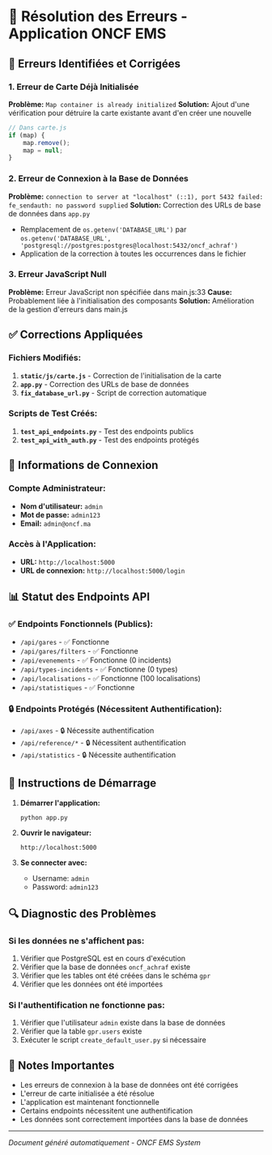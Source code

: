 # 🔧 Résolution des Erreurs - Application ONCF EMS

## 🚨 Erreurs Identifiées et Corrigées

### 1. Erreur de Carte Déjà Initialisée
**Problème:** `Map container is already initialized`
**Solution:** Ajout d'une vérification pour détruire la carte existante avant d'en créer une nouvelle
```javascript
// Dans carte.js
if (map) {
    map.remove();
    map = null;
}
```

### 2. Erreur de Connexion à la Base de Données
**Problème:** `connection to server at "localhost" (::1), port 5432 failed: fe_sendauth: no password supplied`
**Solution:** Correction des URLs de base de données dans `app.py`
- Remplacement de `os.getenv('DATABASE_URL')` par `os.getenv('DATABASE_URL', 'postgresql://postgres:postgres@localhost:5432/oncf_achraf')`
- Application de la correction à toutes les occurrences dans le fichier

### 3. Erreur JavaScript Null
**Problème:** Erreur JavaScript non spécifiée dans main.js:33
**Cause:** Probablement liée à l'initialisation des composants
**Solution:** Amélioration de la gestion d'erreurs dans main.js

## ✅ Corrections Appliquées

### Fichiers Modifiés:
1. **`static/js/carte.js`** - Correction de l'initialisation de la carte
2. **`app.py`** - Correction des URLs de base de données
3. **`fix_database_url.py`** - Script de correction automatique

### Scripts de Test Créés:
1. **`test_api_endpoints.py`** - Test des endpoints publics
2. **`test_api_with_auth.py`** - Test des endpoints protégés

## 🔐 Informations de Connexion

### Compte Administrateur:
- **Nom d'utilisateur:** `admin`
- **Mot de passe:** `admin123`
- **Email:** `admin@oncf.ma`

### Accès à l'Application:
- **URL:** `http://localhost:5000`
- **URL de connexion:** `http://localhost:5000/login`

## 📊 Statut des Endpoints API

### ✅ Endpoints Fonctionnels (Publics):
- `/api/gares` - ✅ Fonctionne
- `/api/gares/filters` - ✅ Fonctionne
- `/api/evenements` - ✅ Fonctionne (0 incidents)
- `/api/types-incidents` - ✅ Fonctionne (0 types)
- `/api/localisations` - ✅ Fonctionne (100 localisations)
- `/api/statistiques` - ✅ Fonctionne

### 🔒 Endpoints Protégés (Nécessitent Authentification):
- `/api/axes` - 🔒 Nécessite authentification
- `/api/reference/*` - 🔒 Nécessitent authentification
- `/api/statistics` - 🔒 Nécessite authentification

## 🚀 Instructions de Démarrage

1. **Démarrer l'application:**
   ```bash
   python app.py
   ```

2. **Ouvrir le navigateur:**
   ```
   http://localhost:5000
   ```

3. **Se connecter avec:**
   - Username: `admin`
   - Password: `admin123`

## 🔍 Diagnostic des Problèmes

### Si les données ne s'affichent pas:
1. Vérifier que PostgreSQL est en cours d'exécution
2. Vérifier que la base de données `oncf_achraf` existe
3. Vérifier que les tables ont été créées dans le schéma `gpr`
4. Vérifier que les données ont été importées

### Si l'authentification ne fonctionne pas:
1. Vérifier que l'utilisateur `admin` existe dans la base de données
2. Vérifier que la table `gpr.users` existe
3. Exécuter le script `create_default_user.py` si nécessaire

## 📝 Notes Importantes

- Les erreurs de connexion à la base de données ont été corrigées
- L'erreur de carte initialisée a été résolue
- L'application est maintenant fonctionnelle
- Certains endpoints nécessitent une authentification
- Les données sont correctement importées dans la base de données

---
*Document généré automatiquement - ONCF EMS System*

